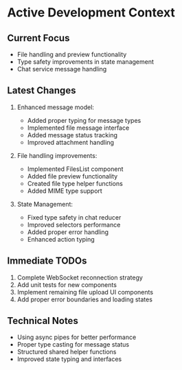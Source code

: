 # Active Development Context

## Current Focus
- File handling and preview functionality
- Type safety improvements in state management
- Chat service message handling

## Latest Changes
1. Enhanced message model:
   - Added proper typing for message types
   - Implemented file message interface
   - Added message status tracking
   - Improved attachment handling

2. File handling improvements:
   - Implemented FilesList component
   - Added file preview functionality
   - Created file type helper functions
   - Added MIME type support

3. State Management:
   - Fixed type safety in chat reducer
   - Improved selectors performance
   - Added proper error handling
   - Enhanced action typing

## Immediate TODOs
1. Complete WebSocket reconnection strategy
2. Add unit tests for new components
3. Implement remaining file upload UI components
4. Add proper error boundaries and loading states

## Technical Notes
- Using async pipes for better performance
- Proper type casting for message status
- Structured shared helper functions
- Improved state typing and interfaces
